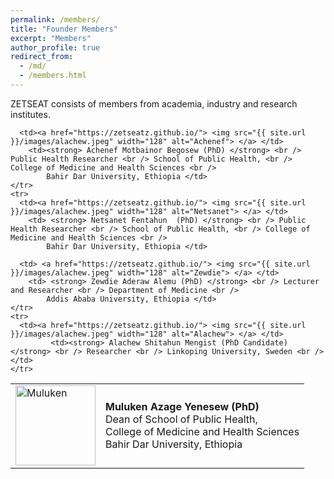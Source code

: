 ```yaml
---
permalink: /members/
title: "Founder Members"
excerpt: "Members"
author_profile: true
redirect_from: 
  - /md/
  - /members.html
---
```


ZETSEAT consists of members from academia, industry and research institutes.

<table>
  <tbody>
	<tr>
      <td><a href="https://zetseatz.github.io/"> <img src="{{ site.url }}/images/alachew.jpeg" width="128" alt="Muluken"> </a> </td>
			<td> <strong> Muluken Azage Yenesew (PhD) </strong> <br /> Dean of School of Public Health, <br /> College of Medicine and Health Sciences <br /> 
			Bahir Dar University, Ethiopia </td>
			
      <td><a href="https://zetseatz.github.io/"> <img src="{{ site.url }}/images/alachew.jpeg" width="128" alt="Achenef"> </a> </td>
	    <td><strong> Achenef Motbainor Begosew (PhD) </strong> <br /> Public Health Researcher <br /> School of Public Health, <br /> College of Medicine and Health Sciences <br />
            Bahir Dar University, Ethiopia </td> 
	</tr>
	<tr>
      <td><a href="https://zetseatz.github.io/"> <img src="{{ site.url }}/images/alachew.jpeg" width="128" alt="Netsanet"> </a> </td>
	    <td> <strong> Netsanet Fentahun  (PhD) </strong> <br /> Public Health Researcher <br /> School of Public Health, <br /> College of Medicine and Health Sciences <br />
            Bahir Dar University, Ethiopia </td>

   	  <td> <a href="https://zetseatz.github.io/"> <img src="{{ site.url }}/images/alachew.jpeg" width="128" alt="Zewdie"> </a> </td>
	    <td> <strong> Zewdie Aderaw Alemu (PhD) </strong> <br /> Lecturer and Researcher <br /> Department of Medicine <br />
            Addis Ababa University, Ethiopia </td> 
	</tr>
	<tr>
      <td><a href="https://zetseatz.github.io/"> <img src="{{ site.url }}/images/alachew.jpeg" width="128" alt="Alachew"> </a> </td>
			 <td><strong> Alachew Shitahun Mengist (PhD Candidate) </strong> <br /> Researcher <br /> Linkoping University, Sweden <br /></td>
    </tr>
  </tbody>
</table>